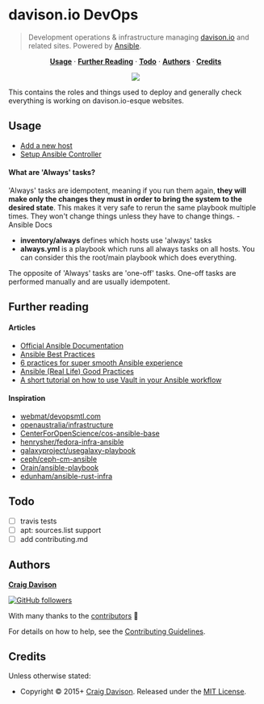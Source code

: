 # davison.io DevOps

> Development operations & infrastructure managing [davison.io](http://davison.io) and related sites. Powered by [Ansible](http://www.ansible.com/).

<p align="center">
<b><a href="#usage">Usage</a></b>
·
<b><a href="#further-reading">Further Reading</a></b>
·
<b><a href="#todo">Todo</a></b>
·
<b><a href="#authors">Authors</a></b>
·
<b><a href="#credits">Credits</a></b>
</p>

<p align="center">
<a href="https://travis-ci.org/davisonio/davison.io-devops"><img src="https://img.shields.io/travis/davisonio/davison.io-devops.svg?style=flat-square"/></a>
</p>

This contains the roles and things used to deploy and generally check everything is working on davison.io-esque websites.

## Usage
- [Add a new host](https://github.com/davisonio/davison.io-devops/blob/master/docs/setup-host.md)
- [Setup Ansible Controller](https://github.com/davisonio/davison.io-devops/blob/master/docs/setup-controller.md)

#### What are 'Always' tasks?

'Always' tasks are idempotent, meaning if you run them again, **they will make only the changes they must in order to bring the system to the desired state**. This makes it very safe to rerun the same playbook multiple times. They won't change things unless they have to change things. - Ansible Docs

- **inventory/always** defines which hosts use 'always' tasks
- **always.yml** is a playbook which runs all always tasks on all hosts. You can consider this the root/main playbook which does everything.

The opposite of 'Always' tasks are 'one-off' tasks. One-off tasks are performed manually and are usually idempotent.

## Further reading

#### Articles

- [Official Ansible Documentation](https://docs.ansible.com/ansible/index.html)
- [Ansible Best Practices](https://docs.ansible.com/ansible/playbooks_best_practices.html)
- [6 practices for super smooth Ansible experience](http://hakunin.com/six-ansible-practices)
- [Ansible (Real Life) Good Practices](https://www.reinteractive.net/posts/167-ansible-real-life-good-practices)
- [A short tutorial on how to use Vault in your Ansible workflow](https://gist.github.com/tristanfisher/e5a306144a637dc739e7)

#### Inspiration

- [webmat/devopsmtl.com](https://github.com/webmat/devopsmtl.com)
- [openaustralia/infrastructure](https://github.com/openaustralia/infrastructure)
- [CenterForOpenScience/cos-ansible-base](https://github.com/CenterForOpenScience/cos-ansible-base)
- [henrysher/fedora-infra-ansible](https://github.com/henrysher/fedora-infra-ansible)
- [galaxyproject/usegalaxy-playbook](https://github.com/galaxyproject/usegalaxy-playbook)
- [ceph/ceph-cm-ansible](https://github.com/ceph/ceph-cm-ansible)
- [Orain/ansible-playbook](https://github.com/Orain/ansible-playbook)
- [edunham/ansible-rust-infra](https://github.com/edunham/ansible-rust-infra)

## Todo

- [ ] travis tests
- [ ] apt: sources.list support
- [ ] add contributing.md

## Authors

**[Craig Davison](http://davison.io)**

[![GitHub followers](https://img.shields.io/github/followers/davisonio.svg?style=social&label=Follow)](https://github.com/davisonio)

With many thanks to the [contributors](https://github.com/davisonio/davison.io-devops/graphs/contributors) :clap:

For details on how to help, see the [Contributing Guidelines](https://github.com/davisonio/davison.io-devops/blob/master/CONTRIBUTING.md).

## Credits

Unless otherwise stated:

- Copyright © 2015+ [Craig Davison](http://davison.io). Released under the [MIT License](http://davisonio.mit-license.org).
